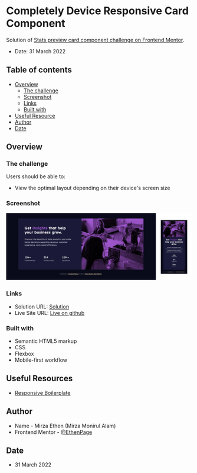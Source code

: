 # Completely Device Responsive Card Component

Solution of [Stats preview card component challenge on Frontend Mentor](https://www.frontendmentor.io/challenges/stats-preview-card-component-8JqbgoU62). 

- Date: 31 March 2022

## Table of contents

- [Overview](#overview)
  - [The challenge](#the-challenge)
  - [Screenshot](#screenshot)
  - [Links](#links)
  - [Built with](#built-with)
- [Useful Resource](#useful-resources)
- [Author](#author)
- [Date](#date)



## Overview

### The challenge

Users should be able to:

- View the optimal layout depending on their device's screen size

### Screenshot

![](./screenshot.jpg)

### Links

- Solution URL: [Solution](https://www.frontendmentor.io/solutions/completely-device-responsive-card-component-r1_XFvzQq)
- Live Site URL: [Live on github](https://ethenpage.github.io/stats-preview-card-component-main)

### Built with

- Semantic HTML5 markup
- CSS
- Flexbox
- Mobile-first workflow

## Useful Resources

- [Responsive Boilerplate](https://responsivedesign.is/develop/browser-feature-support/media-queries-for-common-device-breakpoints)


## Author

- Name - Mirza Ethen (Mirza Monirul Alam)
- Frontend Mentor - [@EthenPage](https://www.frontendmentor.io/profile/EthenPage)

## Date

- 31 March 2022
